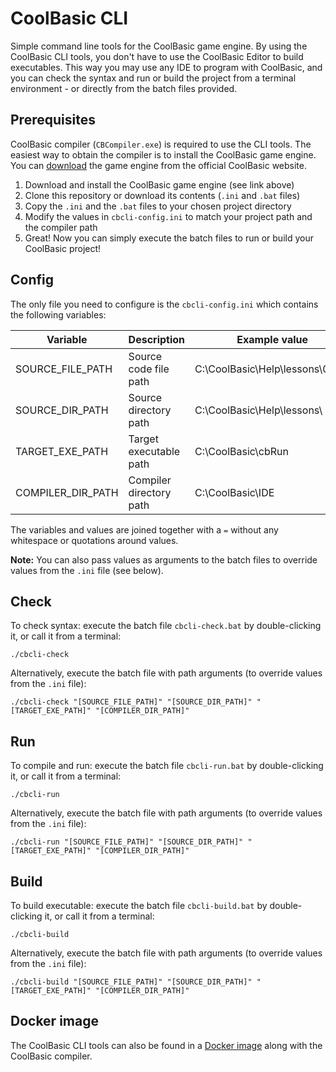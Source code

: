 # CoolBasic CLI

Simple command line tools for the CoolBasic game engine. By using the CoolBasic CLI tools, you don't have to use the CoolBasic Editor to build executables. This way you may use any IDE to program with CoolBasic, and you can check the syntax and run or build the project from a terminal environment - or directly from the batch files provided.

Prerequisites
-------

CoolBasic compiler (`CBCompiler.exe`) is required to use the CLI tools. The easiest way to obtain the compiler is to install the CoolBasic game engine. You can [download](https://www.coolbasic.com) the game engine from the official CoolBasic website.

1) Download and install the CoolBasic game engine (see link above)
2) Clone this repository or download its contents (`.ini` and `.bat` files)
3) Copy the `.ini` and the `.bat` files to your chosen project directory
4) Modify the values in `cbcli-config.ini` to match your project path and the compiler path
5) Great! Now you can simply execute the batch files to run or build your CoolBasic project!

Config
-------

The only file you need to configure is the `cbcli-config.ini` which contains the following variables:

| Variable          | Description             | Example value                   | Note                      |
| ----------------- | ----------------------- | ------------------------------- | ------------------------- |
| SOURCE_FILE_PATH  | Source code file path   | C:\CoolBasic\Help\lessons\01.cb | `.cb` source code file    |
| SOURCE_DIR_PATH   | Source directory path   | C:\CoolBasic\Help\lessons\      | Path has to end with `\`  |
| TARGET_EXE_PATH   | Target executable path  | C:\CoolBasic\cbRun              | `.exe` is auto-appended   |
| COMPILER_DIR_PATH | Compiler directory path | C:\CoolBasic\IDE                | Root of `CBCompiler.exe`  |

The variables and values are joined together with a `=` without any whitespace or quotations around values.

**Note:** You can also pass values as arguments to the batch files to override values from the `.ini` file (see below).

Check
-------

To check syntax: execute the batch file `cbcli-check.bat` by double-clicking it, or call it from a terminal:

```
./cbcli-check
```

Alternatively, execute the batch file with path arguments (to override values from the `.ini` file):

```
./cbcli-check "[SOURCE_FILE_PATH]" "[SOURCE_DIR_PATH]" "[TARGET_EXE_PATH]" "[COMPILER_DIR_PATH]"
```

Run
-------

To compile and run: execute the batch file `cbcli-run.bat` by double-clicking it, or call it from a terminal:

```
./cbcli-run
```

Alternatively, execute the batch file with path arguments (to override values from the `.ini` file):

```
./cbcli-run "[SOURCE_FILE_PATH]" "[SOURCE_DIR_PATH]" "[TARGET_EXE_PATH]" "[COMPILER_DIR_PATH]"
```

Build
-------

To build executable: execute the batch file `cbcli-build.bat` by double-clicking it, or call it from a terminal:

```
./cbcli-build
```

Alternatively, execute the batch file with path arguments (to override values from the `.ini` file):

```
./cbcli-build "[SOURCE_FILE_PATH]" "[SOURCE_DIR_PATH]" "[TARGET_EXE_PATH]" "[COMPILER_DIR_PATH]"
```

Docker image
-------

The CoolBasic CLI tools can also be found in a [Docker image](https://hub.docker.com/r/tarmojussila/coolbasic-cli-compiler) along with the CoolBasic compiler.
